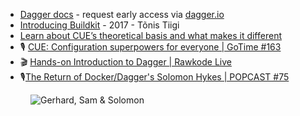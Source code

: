 - [Dagger docs](https://docs.dagger.io/) - request early access via [dagger.io](https://dagger.io/)
- [Introducing Buildkit](https://blog.mobyproject.org/introducing-buildkit-17e056cc5317) - 2017 - Tõnis Tiigi
- [Learn about CUE’s theoretical basis and what makes it different](https://cuelang.org/docs/concepts/logic/)
- 🎙 [CUE: Configuration superpowers for everyone | GoTime #163](https://changelog.com/gotime/163)
- 🎬 [Hands-on Introduction to Dagger | Rawkode Live](https://www.youtube.com/watch?v=0KwAjTZ-CSg&t=200s)
- 🎙[The Return of Docker/Dagger's Solomon Hykes | POPCAST #75](https://www.youtube.com/watch?v=oMAGtvVfcRk&t=13s)

<figure class="richtext-figure richtext-figure--full">
  <img src="https://cdn.changelog.com/shipit/shipit-23--sam-solomon.jpg" alt="Gerhard, Sam & Solomon" loading="lazy">
</figure>

